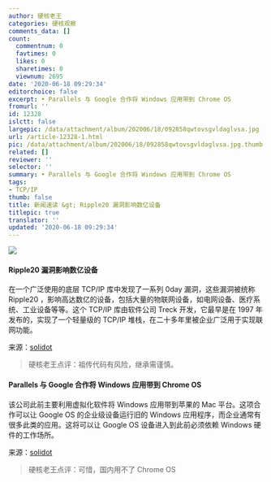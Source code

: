 ```yaml
---
author: 硬核老王
categories: 硬核观察
comments_data: []
count:
  commentnum: 0
  favtimes: 0
  likes: 0
  sharetimes: 0
  viewnum: 2695
date: '2020-06-18 09:29:34'
editorchoice: false
excerpt: • Parallels 与 Google 合作将 Windows 应用带到 Chrome OS
fromurl: ''
id: 12328
islctt: false
largepic: /data/attachment/album/202006/18/092858qwtovsgvldaglvsa.jpg
url: /article-12328-1.html
pic: /data/attachment/album/202006/18/092858qwtovsgvldaglvsa.jpg.thumb.jpg
related: []
reviewer: ''
selector: ''
summary: • Parallels 与 Google 合作将 Windows 应用带到 Chrome OS
tags:
- TCP/IP
thumb: false
title: 新闻速读 &gt; Ripple20 漏洞影响数亿设备
titlepic: true
translator: ''
updated: '2020-06-18 09:29:34'
---
```


![](/data/attachment/album/202006/18/092858qwtovsgvldaglvsa.jpg)


#### Ripple20 漏洞影响数亿设备


在一个广泛使用的底层 TCP/IP 库中发现了一系列 0day 漏洞，这些漏洞被统称 Ripple20 ，影响高达数亿的设备，包括大量的物联网设备，如电网设备、医疗系统、工业设备等等。这个 TCP/IP 库由软件公司 Treck 开发，它最早是在 1997 年发布的，实现了一个轻量级的 TCP/IP 堆栈，在二十多年里被企业广泛用于实现联网功能。


来源：[solidot](https://www.solidot.org/story?sid=64693)



> 
> 硬核老王点评：祖传代码有风险，继承需谨慎。
> 
> 
> 


#### Parallels 与 Google 合作将 Windows 应用带到 Chrome OS


该公司此前主要利用虚拟化软件将 Windows 应用带到苹果的 Mac 平台。这项合作可以让 Google OS 的企业级设备运行旧的 Windows 应用程序，而企业通常有很多此类的应用。这将可以让 Google OS 设备进入到此前必须依赖 Windows 硬件的工作场所。


来源：[solidot](https://www.solidot.org/story?sid=64692)



> 
> 硬核老王点评：可惜，国内用不了 Chrome OS
> 
> 
>